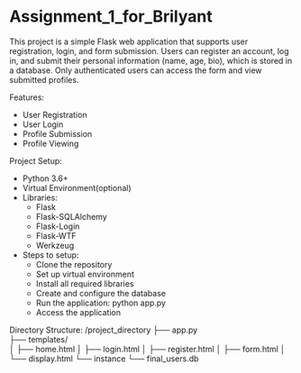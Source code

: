 # Assignment_1_for_Brilyant

This project is a simple Flask web application that supports user registration, login, and form submission. Users can register an account, log in, and submit their personal information (name, age, bio), which is stored in a database. Only authenticated users can access the form and view submitted profiles.

Features:
- User Registration
- User Login
- Profile Submission
- Profile Viewing

Project Setup:
- Python 3.6+
- Virtual Environment(optional)
- Libraries:
    - Flask
    - Flask-SQLAlchemy
    - Flask-Login
    - Flask-WTF
    - Werkzeug
- Steps to setup:
    - Clone the repository
    - Set up virtual environment
    - Install all required libraries
    - Create and configure the database
    - Run the application: python app.py
    - Access the application

Directory Structure:
/project_directory
    ├── app.py                  
    ├── templates/              
    │   ├── home.html
    │   ├── login.html
    │   ├── register.html
    │   ├── form.html
    │   └── display.html
    └── instance
        └── final_users.db
           
